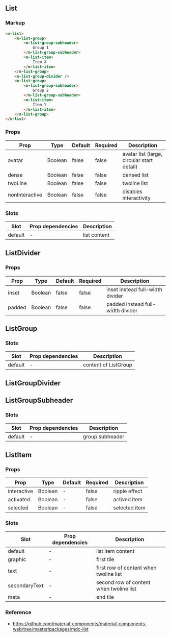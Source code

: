 ## List

### Markup

```html
<m-list>
    <m-list-group>
        <m-list-group-subheader>
            Group 1
        </m-list-group-subheader>
        <m-list-item>
            Item X
        </m-list-item>
    </m-list-group>
    <m-list-group-divider />
    <m-list-group>
        <m-list-group-subheader>
            Group 2
        </m-list-group-subheader>
        <m-list-item>
            Item Y
        </m-list-item>
    </m-list-group>
</m-list>
```

### Props

| Prop | Type | Default | Required | Description |
|------|------|---------|----------|-------------|
| avatar | Boolean | false | false | avatar list (large, circular start detail) |
| dense | Boolean | false | false | densed list |
| twoLine | Boolean | false | false | twoline list |
| nonInteractive | Boolean | false | false | disables interactivity |

### Slots

| Slot | Prop dependencies | Description |
|------|-------------------|-------------|
| default | - | list content |

## ListDivider

### Props

| Prop | Type | Default | Required | Description |
|------|------|---------|----------|-------------|
| inset | Boolean | false | false | inset instead full-width divider |
| padded | Boolean | false | false | padded instead full-width divider |

## ListGroup

### Slots

| Slot | Prop dependencies | Description |
|------|-------------------|-------------|
| default | - | content of ListGroup |

## ListGroupDivider

## ListGroupSubheader

### Slots

| Slot | Prop dependencies | Description |
|------|-------------------|-------------|
| default | - | group subheader |

## ListItem

### Props

| Prop | Type | Default | Required | Description |
|------|------|---------|----------|-------------|
| interactive | Boolean | - | false | ripple effect |
| activated | Boolean | - | false | actived item |
| selected | Boolean | - | false | selected item |

### Slots

| Slot | Prop dependencies | Description |
|------|-------------------|-------------|
| default | - | list item content |
| graphic | - | first tile |
| text | - | first row of content when twoline list |
| secondaryText | - | second row of content when twoline list |
| meta | - | end tile |

### Reference

- https://github.com/material-components/material-components-web/tree/master/packages/mdc-list